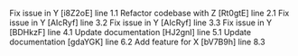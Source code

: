 Fix issue in Y [i8Z2oE] line 1.1
Refactor codebase with Z [Rt0gtE] line 2.1
Fix issue in Y [AIcRyf] line 3.2
Fix issue in Y [AIcRyf] line 3.3
Fix issue in Y [BDHkzF] line 4.1
Update documentation [HJ2gnI] line 5.1
Update documentation [gdaYGK] line 6.2
Add feature for X [bV7B9h] line 8.3
